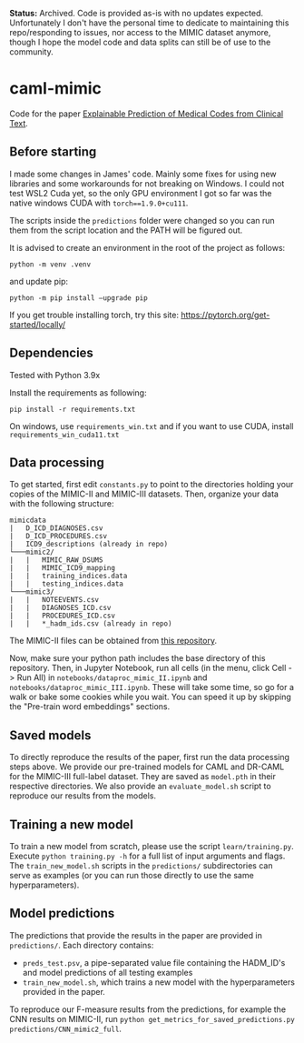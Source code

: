 **Status:** Archived. Code is provided as-is with no updates expected. Unfortunately I don't have the personal time to dedicate to maintaining this repo/responding to issues, nor access to the MIMIC dataset anymore, though I hope the model code and data splits can still be of use to the community.

# caml-mimic

Code for the paper [Explainable Prediction of Medical Codes from Clinical Text](https://arxiv.org/abs/1802.05695).

## Before starting

I made some changes in James' code. Mainly some fixes for using new libraries and some workarounds for not breaking on Windows.
I could not test WSL2 Cuda yet, so the only GPU environment I got so far was the native windows CUDA with `torch==1.9.0+cu111`.

The scripts inside the `predictions` folder were changed so you can run them from the script location and the PATH will be figured out.

It is advised to create an environment in the root of the project as follows:

`python -m venv .venv`

and update pip:

`python -m pip install –upgrade pip`

If you get trouble installing torch, try this site: <https://pytorch.org/get-started/locally/>

## Dependencies

Tested with Python 3.9x

Install the requirements as following:

`pip install -r requirements.txt`

On windows, use `requirements_win.txt` and if you want to use CUDA, install `requirements_win_cuda11.txt`

## Data processing

To get started, first edit `constants.py` to point to the directories holding your copies of the MIMIC-II and MIMIC-III datasets. Then, organize your data with the following structure:

```
mimicdata
|   D_ICD_DIAGNOSES.csv
|   D_ICD_PROCEDURES.csv
|   ICD9_descriptions (already in repo)
└───mimic2/
|   |   MIMIC_RAW_DSUMS
|   |   MIMIC_ICD9_mapping
|   |   training_indices.data
|   |   testing_indices.data
└───mimic3/
|   |   NOTEEVENTS.csv
|   |   DIAGNOSES_ICD.csv
|   |   PROCEDURES_ICD.csv
|   |   *_hadm_ids.csv (already in repo)
```

The MIMIC-II files can be obtained from [this repository](https://physionet.org/works/ICD9CodingofDischargeSummaries/).

Now, make sure your python path includes the base directory of this repository. Then, in Jupyter Notebook, run all cells (in the menu, click Cell -> Run All) in `notebooks/dataproc_mimic_II.ipynb` and `notebooks/dataproc_mimic_III.ipynb`. These will take some time, so go for a walk or bake some cookies while you wait. You can speed it up by skipping the "Pre-train word embeddings" sections.

## Saved models

To directly reproduce the results of the paper, first run the data processing steps above. We provide our pre-trained models for CAML and DR-CAML for the MIMIC-III full-label dataset. They are saved as `model.pth` in their respective directories. We also provide an `evaluate_model.sh` script to reproduce our results from the models.

## Training a new model

To train a new model from scratch, please use the script `learn/training.py`. Execute `python training.py -h` for a full list of input arguments and flags. The `train_new_model.sh` scripts in the `predictions/` subdirectories can serve as examples (or you can run those directly to use the same hyperparameters).

## Model predictions

The predictions that provide the results in the paper are provided in `predictions/`. Each directory contains:

- `preds_test.psv`, a pipe-separated value file containing the HADM_ID's and model predictions of all testing examples
- `train_new_model.sh`, which trains a new model with the hyperparameters provided in the paper.

To reproduce our F-measure results from the predictions, for example the CNN results on MIMIC-II, run `python get_metrics_for_saved_predictions.py predictions/CNN_mimic2_full`.
